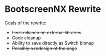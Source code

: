# BootscreenNX Rewrite

Goals of the rewrite:

- ~~Less reliance on external libraries~~
- ~~Code cleanup~~
- Ability to save directly as Switch bitmap
- ~~Possibly a redesign of the page~~